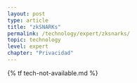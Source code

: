 ```yaml
---
layout: post
type: article
title: "zkSNARKs"
permalink: /technology/expert/zksnarks/
topic: technology
level: expert
chapter: "Privacidad"
---
```


{% tf tech-not-available.md %}
